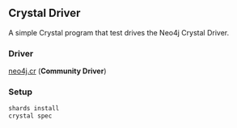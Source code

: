## Crystal Driver

A simple Crystal program that test drives the Neo4j Crystal Driver.

### Driver

[neo4j.cr](https://github.com/jgaskins/neo4j.cr) (**Community Driver**)

### Setup

```bash
shards install
crystal spec
```
